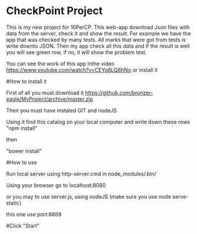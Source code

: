 # CheckPoint Project
This is my new project for 10PerCP. This web-app download Json files with data from the server, check it and show the result.
For example we have the app that was checked by many tests. All marks that were got from tests is write downto JSON. Then my app check all this data and if the result is well you will see green row, if no, it will show the problem test.

You can see the work of this app inthe video https://www.youtube.com/watch?v=CEYg8LQ6hNo or install it

#How to install it

First of all you must download it https://github.com/bronzer-eagle/MyProject/archive/master.zip

Then you must have instaled GIT and nodeJS

Using it find this catalog on your local computer and write down these rows
"npm install"

then

"bower install"

#How to use

Run local server using http-server.cmd in node_modules/.bin/

Using your browser go to localhost:8080

or you may to use server.js, using nodeJS (make sure you use node serve-static)

this one use port:8888

#Click "Start"







